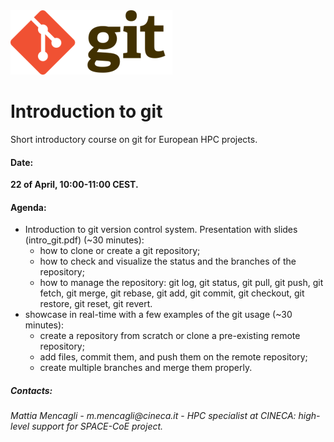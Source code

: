 <img title="git" alt="git" src="git_imm.png">

# Introduction to git
Short introductory course on git for European HPC projects.




#### Date: 
__22 of April, 10:00-11:00 CEST.__




#### Agenda:
- Introduction to git version control system. Presentation with slides (intro_git.pdf) (~30 minutes): 
	- how to clone or create a git repository;
	- how to check and visualize the status and the branches of the repository;
	- how to manage the repository: git log, git status, git pull, git push, git fetch, git merge, git rebase, git add, git commit, git checkout, git restore, git reset, git revert.
- showcase in real-time with a few examples of the git usage (~30 minutes):
	- create a repository from scratch or clone a pre-existing remote repository;
	- add files, commit them, and push them on the remote repository;
	- create multiple branches and merge them properly.




##### Contacts:
_Mattia Mencagli - m.mencagli@cineca.it_ - 
_HPC specialist at CINECA: high-level support for SPACE-CoE project._

